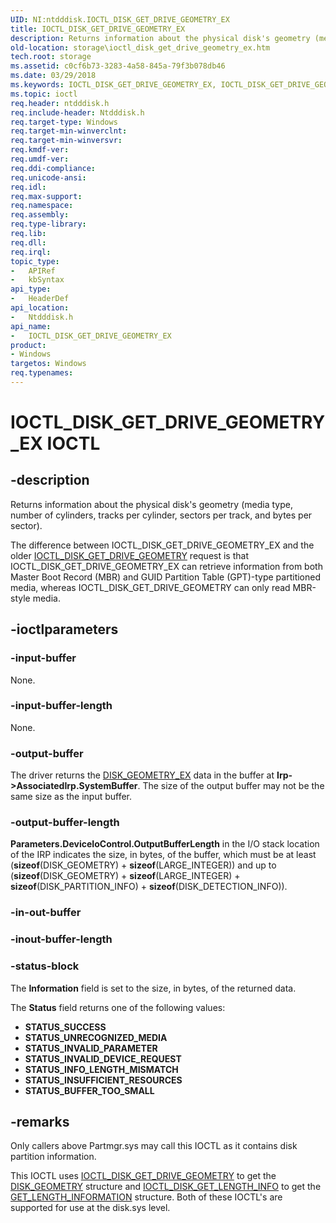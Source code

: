 ```yaml
---
UID: NI:ntdddisk.IOCTL_DISK_GET_DRIVE_GEOMETRY_EX
title: IOCTL_DISK_GET_DRIVE_GEOMETRY_EX
description: Returns information about the physical disk's geometry (media type, number of cylinders, tracks per cylinder, sectors per track, and bytes per sector).The difference between IOCTL_DISK_GET_DRIVE_GEOMETRY_EX and the older IOCTL_DISK_GET_DRIVE_GEOMETRY request is that IOCTL_DISK_GET_DRIVE_GEOMETRY_EX can retrieve information from both Master Boot Record (MBR) and GUID Partition Table (GPT)-type partitioned media, whereas IOCTL_DISK_GET_DRIVE_GEOMETRY can only read MBR-style media.
old-location: storage\ioctl_disk_get_drive_geometry_ex.htm
tech.root: storage
ms.assetid: c0cf6b73-3283-4a58-845a-79f3b078db46
ms.date: 03/29/2018
ms.keywords: IOCTL_DISK_GET_DRIVE_GEOMETRY_EX, IOCTL_DISK_GET_DRIVE_GEOMETRY_EX control, IOCTL_DISK_GET_DRIVE_GEOMETRY_EX control code [Storage Devices], k307_d20497cd-63a3-4e07-9920-b051d68841db.xml, ntdddisk/IOCTL_DISK_GET_DRIVE_GEOMETRY_EX, storage.ioctl_disk_get_drive_geometry_ex
ms.topic: ioctl
req.header: ntdddisk.h
req.include-header: Ntdddisk.h
req.target-type: Windows
req.target-min-winverclnt: 
req.target-min-winversvr: 
req.kmdf-ver: 
req.umdf-ver: 
req.ddi-compliance: 
req.unicode-ansi: 
req.idl: 
req.max-support: 
req.namespace: 
req.assembly: 
req.type-library: 
req.lib: 
req.dll: 
req.irql: 
topic_type:
-	APIRef
-	kbSyntax
api_type:
-	HeaderDef
api_location:
-	Ntdddisk.h
api_name:
-	IOCTL_DISK_GET_DRIVE_GEOMETRY_EX
product:
- Windows
targetos: Windows
req.typenames: 
---
```


# IOCTL_DISK_GET_DRIVE_GEOMETRY_EX IOCTL


## -description



Returns information about the physical disk's geometry (media type, number of cylinders, tracks per cylinder, sectors per track, and bytes per sector).

The difference between IOCTL_DISK_GET_DRIVE_GEOMETRY_EX and the older <a href="https://msdn.microsoft.com/library/windows/hardware/ff560357">IOCTL_DISK_GET_DRIVE_GEOMETRY</a> request is that IOCTL_DISK_GET_DRIVE_GEOMETRY_EX can retrieve information from both Master Boot Record (MBR) and GUID Partition Table (GPT)-type partitioned media, whereas IOCTL_DISK_GET_DRIVE_GEOMETRY can only read MBR-style media. 




## -ioctlparameters




### -input-buffer

None.


### -input-buffer-length

None.


### -output-buffer

The driver returns the <a href="https://msdn.microsoft.com/library/windows/hardware/ff552618">DISK_GEOMETRY_EX</a> data in the buffer at <b>Irp-&gt;AssociatedIrp.SystemBuffer</b>. The size of the output buffer may not be the same size as the input buffer.


### -output-buffer-length

<b>Parameters.DeviceIoControl.OutputBufferLength</b> in the I/O stack location of the IRP indicates the size, in bytes, of the buffer, which must be at least (<b>sizeof</b>(DISK_GEOMETRY) + <b>sizeof</b>(LARGE_INTEGER)) and up to (<b>sizeof</b>(DISK_GEOMETRY) + <b>sizeof</b>(LARGE_INTEGER) + <b>sizeof</b>(DISK_PARTITION_INFO) + <b>sizeof</b>(DISK_DETECTION_INFO)).


### -in-out-buffer








### -inout-buffer-length








### -status-block

The <b>Information</b> field is set to the size, in bytes, of the returned data. 

The <b>Status</b> field returns one of the following values:

<ul>
<li><b>STATUS_SUCCESS</b></li>
<li><b>STATUS_UNRECOGNIZED_MEDIA</b></li>
<li><b>STATUS_INVALID_PARAMETER</b></li>
<li><b>STATUS_INVALID_DEVICE_REQUEST</b></li>
<li><b>STATUS_INFO_LENGTH_MISMATCH</b></li>
<li><b>STATUS_INSUFFICIENT_RESOURCES</b></li>
<li><b>STATUS_BUFFER_TOO_SMALL</b></li>
</ul>

## -remarks



Only callers above Partmgr.sys may call this IOCTL as it contains disk partition information. 

This IOCTL uses <a href="https://msdn.microsoft.com/library/windows/hardware/ff560357">IOCTL_DISK_GET_DRIVE_GEOMETRY</a> to get the <a href="https://msdn.microsoft.com/library/windows/hardware/ff552613">DISK_GEOMETRY</a> structure and <a href="https://msdn.microsoft.com/library/windows/hardware/ff560370">IOCTL_DISK_GET_LENGTH_INFO</a> to get the  <a href="https://msdn.microsoft.com/library/windows/hardware/ff554986">GET_LENGTH_INFORMATION</a> structure. Both of these IOCTL's are supported for use at the disk.sys level. 



